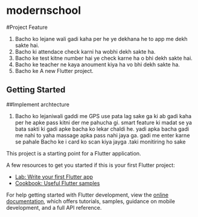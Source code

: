 # modernschool
#Project Feature

1. Bacho ko lejane wali gadi kaha per he ye dekhana he to app me dekh sakte hai.
2. Bacho ki attendace check karni ha wobhi dekh sakte ha.
3. Bacho ke test kitne number hai ye check karne ha o bhi dekh sakte hai.
4. Bacho ke teacher ne kaya anoument kiya ha vo bhi dekh sakte ha.
5. Bacho ke 
A new Flutter project.
## Getting Started
##Implement archtecture 
 1. Bacho ko lejaniwali gaddi me GPS use pata lag sake ga ki ab gadi kaha per he apke pass kitni der me pahucha gi. smart feature ki madat se ya bata sakti ki gadi apke bacha ko lekar chaldi he. yadi apka bacha gadi me nahi to yaha massage apka pass nahi jaya ga. gadi me enter karne se pahale Bacho ke i card ko scan kiya jayga .taki monitiring ho sake 
 

This project is a starting point for a Flutter application.

A few resources to get you started if this is your first Flutter project:

- [Lab: Write your first Flutter app](https://docs.flutter.dev/get-started/codelab)
- [Cookbook: Useful Flutter samples](https://docs.flutter.dev/cookbook)

For help getting started with Flutter development, view the
[online documentation](https://docs.flutter.dev/), which offers tutorials,
samples, guidance on mobile development, and a full API reference.
